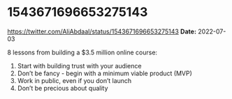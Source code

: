 # 1543671696653275143
https://twitter.com/AliAbdaal/status/1543671696653275143
**Date:** 2022-07-03

8 lessons from building a $3.5 million online course:

1. Start with building trust with your audience
2. Don’t be fancy - begin with a minimum viable product (MVP)
3. Work in public, even if you don’t launch
4. Don’t be precious about quality
